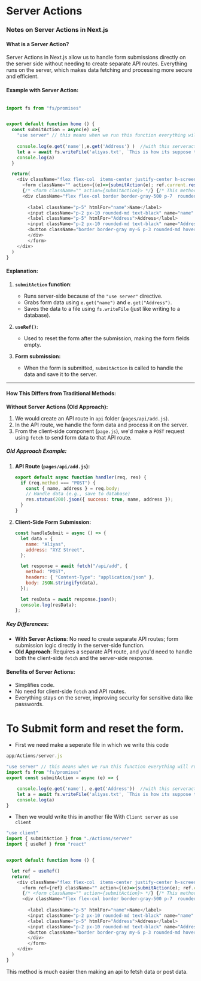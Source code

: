 # **Server Actions**

### **Notes on Server Actions in Next.js**

#### **What is a Server Action?**
Server Actions in Next.js allow us to handle form submissions directly on the server side without needing to create separate API routes. Everything runs on the server, which makes data fetching and processing more secure and efficient.

#### **Example with Server Action:**

```js

import fs from "fs/promises"


export default function home () {
  const submitAction = async(e) =>{
    "use server" // this means when we run this function everything will run on the server side.
    
    console.log(e.get('name'),e.get('Address') )  //with this serveraction we dont have to usally make api to get the data we can do this
    let a = await fs.writeFile('aliyas.txt', `This is how its suppose to save or get data from the server side. My name is ${e.get('name')} and address is ${e.get("Address")} `) // Any thing we did in monodb we can do it here
    console.log(a)
  }

  return(
    <div className="flex flex-col  items-center justify-center h-screen">
      <form className="" action={(e)=>{submitAction(e); ref.current.reset() }}> {/*  this is when we want to clear the form after submitting*/}
      {/* <form className="" action={submitAction}> */} {/* This method will run everything normally unless we need to clear the from on every submit we cant use this that way */}
      <div className="flex flex-col border border-gray-500 p-7  rounded-lg">
      
        <label className="p-5" htmlFor="name">Name</label>
        <input className="p-2 px-10 rounded-md text-black" name="name" type="name" id ="name" />
        <label className="p-5" htmlFor="Address">Address</label>
        <input className="p-2 px-10 rounded-md text-black" name="Address" type="Address" id ="Address" />
        <button className="border border-gray my-6 p-3 rounded-md hover:bg-slate-700">Submit</button>
        </div>
        </form>
    </div>
  )
}
```

#### **Explanation:**
1. **`submitAction` function**:
   - Runs server-side because of the `"use server"` directive.
   - Grabs form data using `e.get("name")` and `e.get("Address")`.
   - Saves the data to a file using `fs.writeFile` (just like writing to a database).

2. **`useRef()`**:
   - Used to reset the form after the submission, making the form fields empty.

3. **Form submission:**
   - When the form is submitted, `submitAction` is called to handle the data and save it to the server.

---

#### **How This Differs from Traditional Methods:**

**Without Server Actions (Old Approach):**
1. We would create an API route in `api` folder (`pages/api/add.js`).
2. In the API route, we handle the form data and process it on the server.
3. From the client-side component (`page.js`), we'd make a `POST` request using `fetch` to send form data to that API route.

##### **Old Approach Example**:

1. **API Route (`pages/api/add.js`):**
   ```js
   export default async function handler(req, res) {
     if (req.method === "POST") {
       const { name, address } = req.body;
       // Handle data (e.g., save to database)
       res.status(200).json({ success: true, name, address });
     }
   }
   ```

2. **Client-Side Form Submission:**
   ```js
   const handleSubmit = async () => {
     let data = {
       name: "Aliyas",
       address: "XYZ Street",
     };

     let response = await fetch("/api/add", {
       method: "POST",
       headers: { "Content-Type": "application/json" },
       body: JSON.stringify(data),
     });

     let resData = await response.json();
     console.log(resData);
   };
   ```

##### **Key Differences:**
- **With Server Actions**: No need to create separate API routes; form submission logic directly in the server-side function.
- **Old Approach**: Requires a separate API route, and you'd need to handle both the client-side `fetch` and the server-side response.

#### **Benefits of Server Actions:**
- Simplifies code.
- No need for client-side `fetch` and API routes.
- Everything stays on the server, improving security for sensitive data like passwords.

# To Submit form and reset the form.

- First we need make a seperate file in which we write this code
```js
app/Actions/server.js

"use server" // this means when we run this function everything will run on the server side.
import fs from "fs/promises"
export const submitAction = async (e) => {

    console.log(e.get('name'), e.get('Address'))  //with this serveraction we dont have to usally make api to get the data we can do this
    let a = await fs.writeFile('aliyas.txt', `This is how its suppose to save or get data from the server side. My name is ${e.get('name')} and address is ${e.get("Address")} `) // Any thing we did in monodb we can do it here
    console.log(a)
}
```


- Then we would write this in another file With `Client server` as `use client` 
```js
"use client"
import { submitAction } from "./Actions/server"
import { useRef } from "react"


export default function home () {

  let ref = useRef()
  return(
    <div className="flex flex-col  items-center justify-center h-screen">
      <form ref={ref} className="" action={(e)=>{submitAction(e); ref.current.reset() }}> {/*  this is when we want to clear the form after submitting*/}
      {/* <form className="" action={submitAction}> */} {/* This method will run everything normally unless we need to clear the from on every submit we cant use this that way */}
      <div className="flex flex-col border border-gray-500 p-7  rounded-lg">
      
        <label className="p-5" htmlFor="name">Name</label>
        <input className="p-2 px-10 rounded-md text-black" name="name" type="name" id ="name" />
        <label className="p-5" htmlFor="Address">Address</label>
        <input className="p-2 px-10 rounded-md text-black" name="Address" type="Address" id ="Address" />
        <button className="border border-gray my-6 p-3 rounded-md hover:bg-slate-700">Submit</button>
        </div>
        </form>
    </div>
  )
}
```

This method is much easier then making an api to fetsh data or post data.
